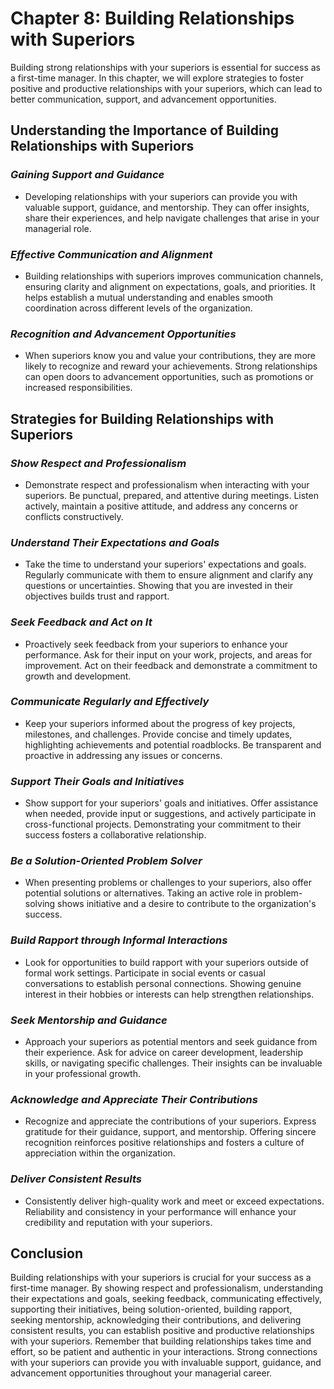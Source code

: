 Chapter 8: Building Relationships with Superiors
================================================

Building strong relationships with your superiors is essential for success as a first-time manager. In this chapter, we will explore strategies to foster positive and productive relationships with your superiors, which can lead to better communication, support, and advancement opportunities.

**Understanding the Importance of Building Relationships with Superiors**
-------------------------------------------------------------------------

### *Gaining Support and Guidance*

* Developing relationships with your superiors can provide you with valuable support, guidance, and mentorship. They can offer insights, share their experiences, and help navigate challenges that arise in your managerial role.

### *Effective Communication and Alignment*

* Building relationships with superiors improves communication channels, ensuring clarity and alignment on expectations, goals, and priorities. It helps establish a mutual understanding and enables smooth coordination across different levels of the organization.

### *Recognition and Advancement Opportunities*

* When superiors know you and value your contributions, they are more likely to recognize and reward your achievements. Strong relationships can open doors to advancement opportunities, such as promotions or increased responsibilities.

**Strategies for Building Relationships with Superiors**
--------------------------------------------------------

### *Show Respect and Professionalism*

* Demonstrate respect and professionalism when interacting with your superiors. Be punctual, prepared, and attentive during meetings. Listen actively, maintain a positive attitude, and address any concerns or conflicts constructively.

### *Understand Their Expectations and Goals*

* Take the time to understand your superiors' expectations and goals. Regularly communicate with them to ensure alignment and clarify any questions or uncertainties. Showing that you are invested in their objectives builds trust and rapport.

### *Seek Feedback and Act on It*

* Proactively seek feedback from your superiors to enhance your performance. Ask for their input on your work, projects, and areas for improvement. Act on their feedback and demonstrate a commitment to growth and development.

### *Communicate Regularly and Effectively*

* Keep your superiors informed about the progress of key projects, milestones, and challenges. Provide concise and timely updates, highlighting achievements and potential roadblocks. Be transparent and proactive in addressing any issues or concerns.

### *Support Their Goals and Initiatives*

* Show support for your superiors' goals and initiatives. Offer assistance when needed, provide input or suggestions, and actively participate in cross-functional projects. Demonstrating your commitment to their success fosters a collaborative relationship.

### *Be a Solution-Oriented Problem Solver*

* When presenting problems or challenges to your superiors, also offer potential solutions or alternatives. Taking an active role in problem-solving shows initiative and a desire to contribute to the organization's success.

### *Build Rapport through Informal Interactions*

* Look for opportunities to build rapport with your superiors outside of formal work settings. Participate in social events or casual conversations to establish personal connections. Showing genuine interest in their hobbies or interests can help strengthen relationships.

### *Seek Mentorship and Guidance*

* Approach your superiors as potential mentors and seek guidance from their experience. Ask for advice on career development, leadership skills, or navigating specific challenges. Their insights can be invaluable in your professional growth.

### *Acknowledge and Appreciate Their Contributions*

* Recognize and appreciate the contributions of your superiors. Express gratitude for their guidance, support, and mentorship. Offering sincere recognition reinforces positive relationships and fosters a culture of appreciation within the organization.

### *Deliver Consistent Results*

* Consistently deliver high-quality work and meet or exceed expectations. Reliability and consistency in your performance will enhance your credibility and reputation with your superiors.

**Conclusion**
--------------

Building relationships with your superiors is crucial for your success as a first-time manager. By showing respect and professionalism, understanding their expectations and goals, seeking feedback, communicating effectively, supporting their initiatives, being solution-oriented, building rapport, seeking mentorship, acknowledging their contributions, and delivering consistent results, you can establish positive and productive relationships with your superiors. Remember that building relationships takes time and effort, so be patient and authentic in your interactions. Strong connections with your superiors can provide you with invaluable support, guidance, and advancement opportunities throughout your managerial career.
